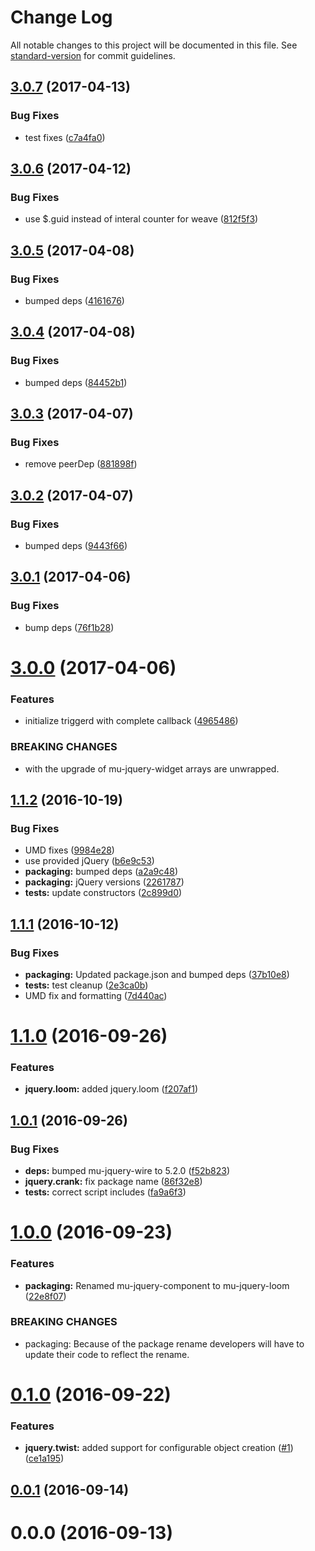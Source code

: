 # Change Log

All notable changes to this project will be documented in this file. See [standard-version](https://github.com/conventional-changelog/standard-version) for commit guidelines.

<a name="3.0.7"></a>
## [3.0.7](https://github.com/mu-lib/mu-jquery-loom/compare/v3.0.6...v3.0.7) (2017-04-13)


### Bug Fixes

* test fixes ([c7a4fa0](https://github.com/mu-lib/mu-jquery-loom/commit/c7a4fa0))



<a name="3.0.6"></a>
## [3.0.6](https://github.com/mu-lib/mu-jquery-loom/compare/v3.0.5...v3.0.6) (2017-04-12)


### Bug Fixes

* use $.guid instead of interal counter for weave ([812f5f3](https://github.com/mu-lib/mu-jquery-loom/commit/812f5f3))



<a name="3.0.5"></a>
## [3.0.5](https://github.com/mu-lib/mu-jquery-loom/compare/v3.0.4...v3.0.5) (2017-04-08)


### Bug Fixes

* bumped deps ([4161676](https://github.com/mu-lib/mu-jquery-loom/commit/4161676))



<a name="3.0.4"></a>
## [3.0.4](https://github.com/mu-lib/mu-jquery-loom/compare/v3.0.3...v3.0.4) (2017-04-08)


### Bug Fixes

* bumped deps ([84452b1](https://github.com/mu-lib/mu-jquery-loom/commit/84452b1))



<a name="3.0.3"></a>
## [3.0.3](https://github.com/mu-lib/mu-jquery-loom/compare/v3.0.2...v3.0.3) (2017-04-07)


### Bug Fixes

* remove peerDep ([881898f](https://github.com/mu-lib/mu-jquery-loom/commit/881898f))



<a name="3.0.2"></a>
## [3.0.2](https://github.com/mu-lib/mu-jquery-loom/compare/v3.0.1...v3.0.2) (2017-04-07)


### Bug Fixes

* bumped deps ([9443f66](https://github.com/mu-lib/mu-jquery-loom/commit/9443f66))



<a name="3.0.1"></a>
## [3.0.1](https://github.com/mu-lib/mu-jquery-loom/compare/v3.0.0...v3.0.1) (2017-04-06)


### Bug Fixes

* bump deps ([76f1b28](https://github.com/mu-lib/mu-jquery-loom/commit/76f1b28))



<a name="3.0.0"></a>
# [3.0.0](https://github.com/mu-lib/mu-jquery-loom/compare/v1.1.2...v3.0.0) (2017-04-06)


### Features

* initialize triggerd with complete callback ([4965486](https://github.com/mu-lib/mu-jquery-loom/commit/4965486))


### BREAKING CHANGES

* with the upgrade of mu-jquery-widget arrays are unwrapped.



<a name="1.1.2"></a>
## [1.1.2](https://github.com/mu-lib/mu-jquery-loom/compare/v1.1.1...v1.1.2) (2016-10-19)


### Bug Fixes

* UMD fixes ([9984e28](https://github.com/mu-lib/mu-jquery-loom/commit/9984e28))
* use provided jQuery ([b6e9c53](https://github.com/mu-lib/mu-jquery-loom/commit/b6e9c53))
* **packaging:** bumped deps ([a2a9c48](https://github.com/mu-lib/mu-jquery-loom/commit/a2a9c48))
* **packaging:** jQuery versions ([2261787](https://github.com/mu-lib/mu-jquery-loom/commit/2261787))
* **tests:** update constructors ([2c899d0](https://github.com/mu-lib/mu-jquery-loom/commit/2c899d0))



<a name="1.1.1"></a>
## [1.1.1](https://github.com/mu-lib/mu-jquery-loom/compare/v1.1.0...v1.1.1) (2016-10-12)


### Bug Fixes

* **packaging:** Updated package.json and bumped deps ([37b10e8](https://github.com/mu-lib/mu-jquery-loom/commit/37b10e8))
* **tests:** test cleanup ([2e3ca0b](https://github.com/mu-lib/mu-jquery-loom/commit/2e3ca0b))
* UMD fix and formatting ([7d440ac](https://github.com/mu-lib/mu-jquery-loom/commit/7d440ac))



<a name="1.1.0"></a>
# [1.1.0](https://github.com/mu-lib/mu-jquery-loom/compare/v1.0.1...v1.1.0) (2016-09-26)


### Features

* **jquery.loom:** added jquery.loom ([f207af1](https://github.com/mu-lib/mu-jquery-loom/commit/f207af1))



<a name="1.0.1"></a>
## [1.0.1](https://github.com/mu-lib/mu-jquery-loom/compare/v1.0.0...v1.0.1) (2016-09-26)


### Bug Fixes

* **deps:** bumped mu-jquery-wire to 5.2.0 ([f52b823](https://github.com/mu-lib/mu-jquery-loom/commit/f52b823))
* **jquery.crank:** fix package name ([86f32e8](https://github.com/mu-lib/mu-jquery-loom/commit/86f32e8))
* **tests:** correct script includes ([fa9a6f3](https://github.com/mu-lib/mu-jquery-loom/commit/fa9a6f3))



<a name="1.0.0"></a>
# [1.0.0](https://github.com/mu-lib/mu-jquery-loom/compare/v0.1.0...v1.0.0) (2016-09-23)


### Features

* **packaging:** Renamed mu-jquery-component to mu-jquery-loom ([22e8f07](https://github.com/mu-lib/mu-jquery-loom/commit/22e8f07))


### BREAKING CHANGES

* packaging: Because of the package rename developers will have to
update their code to reflect the rename.



<a name="0.1.0"></a>
# [0.1.0](https://github.com/mu-lib/mu-jquery-component/compare/v0.0.1...v0.1.0) (2016-09-22)


### Features

* **jquery.twist:** added support for configurable object creation ([#1](https://github.com/mu-lib/mu-jquery-component/issues/1)) ([ce1a195](https://github.com/mu-lib/mu-jquery-component/commit/ce1a195))



<a name="0.0.1"></a>
## [0.0.1](https://github.com/mu-lib/mu-jquery-component/compare/v0.0.0...v0.0.1) (2016-09-14)



<a name="0.0.0"></a>
# 0.0.0 (2016-09-13)
